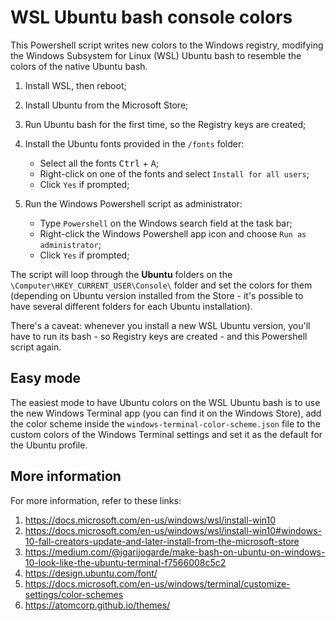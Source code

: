 # WSL Ubuntu bash console colors

This Powershell script writes new colors to the Windows registry, modifying the Windows Subsystem for Linux (WSL) Ubuntu bash to resemble the colors of the native Ubuntu bash.

1. Install WSL, then reboot;

2. Install Ubuntu from the Microsoft Store;

3. Run Ubuntu bash for the first time, so the Registry keys are created;

4. Install the Ubuntu fonts provided in the `/fonts` folder:
    * Select all the fonts <kbd>Ctrl</kbd> + <kbd>A</kbd>;
    * Right-click on one of the fonts and select `Install for all users`;
    * Click `Yes` if prompted;
    
5. Run the Windows Powershell script as administrator:
    * Type `Powershell` on the Windows search field at the task bar;
    * Right-click the Windows Powershell app icon and choose `Run as administrator`;
    * Click `Yes` if prompted;
    
The script will loop through the **Ubuntu** folders on the `\Computer\HKEY_CURRENT_USER\Console\` folder and set the colors for them (depending on Ubuntu version installed from the Store - it's possible to have several different folders for each Ubuntu installation).

There's a caveat: whenever you install a new WSL Ubuntu version, you'll have to run its bash - so Registry keys are created - and this Powershell script again.

## Easy mode

The easiest mode to have Ubuntu colors on the WSL Ubuntu bash is to use the new Windows Terminal app (you can find it on the Windows Store), add the color scheme inside the `windows-terminal-color-scheme.json` file to the custom colors of the Windows Terminal settings and set it as the default for the Ubuntu profile.

## More information

For more information, refer to these links:

1. https://docs.microsoft.com/en-us/windows/wsl/install-win10
2. https://docs.microsoft.com/en-us/windows/wsl/install-win10#windows-10-fall-creators-update-and-later-install-from-the-microsoft-store
3. https://medium.com/@jgarijogarde/make-bash-on-ubuntu-on-windows-10-look-like-the-ubuntu-terminal-f7566008c5c2
4. https://design.ubuntu.com/font/
5. https://docs.microsoft.com/en-us/windows/terminal/customize-settings/color-schemes
6. https://atomcorp.github.io/themes/
